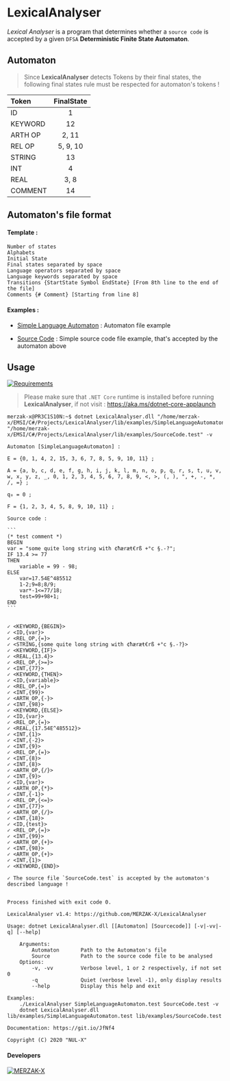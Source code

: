 # LexicalAnalyser
_Lexical Analyser_ is a program that determines whether a `source code` is accepted by a given `DFSA` **Deterministic Finite State Automaton**. 

## Automaton

> Since **LexicalAnalyser** detects Tokens by their final states, the following final states rule must be respected for automaton's tokens !

**Token**|**FinalState**
:-----|:-----:
|ID|1|
|KEYWORD|12|
|ARTH OP|2, 11|
|REL OP|5, 9, 10|
|STRING|13|
|INT|4|
|REAL|3, 8|
|COMMENT|14|

## Automaton's file format
#### Template :
```
Number of states
Alphabets
Initial State
Final states separated by space
Language operators separated by space
Language keywords separated by space
Transitions {StartState Symbol EndState} [From 8th line to the end of the file]
Comments {# Comment} [Starting from line 8]
```
#### Examples :

- [Simple Language Automaton](https://github.com/MERZAK-X/LexicalAnalyser/blob/master/lib/examples/SimpleLanguageAutomaton.test) : Automaton file example

- [Source Code](https://github.com/MERZAK-X/LexicalAnalyser/blob/master/lib/examples/SourceCode.test) : Simple source code file example, that's accepted by the automaton above

## Usage
[![Requirements](https://badgen.net/badge/Requirements/.NET%20Core%20Runtime/red)](https://aka.ms/dotnet-core-applaunch)
>  Please make sure that `.NET Core` runtime is installed before running **LexicalAnalyser**, if not visit : https://aka.ms/dotnet-core-applaunch

```
merzak-x@PR3C1S10N:~$ dotnet LexicalAnalyser.dll "/home/merzak-x/EMSI/C#/Projects/LexicalAnalyser/lib/examples/SimpleLanguageAutomaton.test" "/home/merzak-x/EMSI/C#/Projects/LexicalAnalyser/lib/examples/SourceCode.test" -v

Automaton [SimpleLanguageAutomaton] : 

E = {0, 1, 4, 2, 15, 3, 6, 7, 8, 5, 9, 10, 11} ; 

A = {a, b, c, d, e, f, g, h, i, j, k, l, m, n, o, p, q, r, s, t, u, v, w, x, y, z, _, 0, 1, 2, 3, 4, 5, 6, 7, 8, 9, <, >, (, ), ", +, -, *, /, =} ; 

q₀ = 0 ; 

F = {1, 2, 3, 4, 5, 8, 9, 10, 11} ;

Source code : 

‎`‎`‎`‎
(* test comment *)
BEGIN
var = "some quite long string with ¢ħæræŧ€rß +°c §.-?";
IF 13.4 >= 77
THEN
    variable = 99 - 98;
ELSE
    var=17.54E^485512
    1-2;9=8;8/9;
    var*-1<=77/18;
    test=99+98+1;
END
‎`‎`‎`‎


✓ <KEYWORD,{BEGIN}>
✓ <ID,{var}>
✓ <REL_OP,{=}>
✓ <STRING,{some quite long string with ¢ħæræŧ€rß +°c §.-?}>
✓ <KEYWORD,{IF}>
✓ <REAL,{13.4}>
✓ <REL_OP,{>=}>
✓ <INT,{77}>
✓ <KEYWORD,{THEN}>
✓ <ID,{variable}>
✓ <REL_OP,{=}>
✓ <INT,{99}>
✓ <ARTH_OP,{-}>
✓ <INT,{98}>
✓ <KEYWORD,{ELSE}>
✓ <ID,{var}>
✓ <REL_OP,{=}>
✓ <REAL,{17.54E^485512}>
✓ <INT,{1}>
✓ <INT,{-2}>
✓ <INT,{9}>
✓ <REL_OP,{=}>
✓ <INT,{8}>
✓ <INT,{8}>
✓ <ARTH_OP,{/}>
✓ <INT,{9}>
✓ <ID,{var}>
✓ <ARTH_OP,{*}>
✓ <INT,{-1}>
✓ <REL_OP,{<=}>
✓ <INT,{77}>
✓ <ARTH_OP,{/}>
✓ <INT,{18}>
✓ <ID,{test}>
✓ <REL_OP,{=}>
✓ <INT,{99}>
✓ <ARTH_OP,{+}>
✓ <INT,{98}>
✓ <ARTH_OP,{+}>
✓ <INT,{1}>
✓ <KEYWORD,{END}>

✓ The source file `SourceCode.test` is accepted by the automaton's described language !


Process finished with exit code 0.

```

```
LexicalAnalyser v1.4: https://github.com/MERZAK-X/LexicalAnalyser

Usage: dotnet LexicalAnalyser.dll [[Automaton] [Sourcecode]] [-v|-vv|-q] [--help]

    Arguments:
        Automaton       Path to the Automaton's file
        Source          Path to the source code file to be analysed
    Options:
        -v, -vv         Verbose level, 1 or 2 respectively, if not set 0
        -q              Quiet (verbose level -1), only display results
        --help          Display this help and exit
        
Examples:
    ./LexicalAnalyser SimpleLanguageAutomaton.test SourceCode.test -v
    dotnet LexicalAnalyser.dll lib/examples/SimpleLanguageAutomaton.test lib/examples/SourceCode.test

Documentation: https://git.io/JfNf4

Copyright (C) 2020 "NUL-X"
```
#### Developers

[![MERZAK-X](https://badgen.net/badge/Developer/MERZAK-X/black?icon=github)](https://github.com/MERZAK-X)